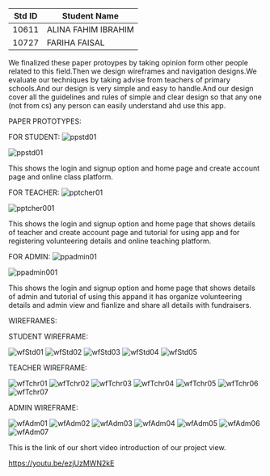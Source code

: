 |Std ID|Student Name|
|:-----:|---------------------|
|10611|ALINA FAHIM IBRAHIM|
|10727|FARIHA FAISAL|


We finalized these paper protoypes by taking opinion form other people related to this field.Then we design wireframes and navigation designs.We evaluate our techniques by taking advise from teachers of primary schools.And our design is very simple and easy to handle.And our design cover all the guidelines and rules of simple and clear design so that any one (not from cs) any person can easily understand ahd use this app.


PAPER PROTOTYPES:

FOR STUDENT:
![ppstd01](https://user-images.githubusercontent.com/92322865/148089124-f4c6871d-1b10-4ab4-bdd6-77cb6a0b7cb2.jpeg)

![ppstd01](https://user-images.githubusercontent.com/92322865/148089152-9a05ce53-9b7f-4c9f-92ce-4a8d7c7911db.jpeg)

This shows the login and signup option and home page and create account page and online class platform.

FOR TEACHER:
![pptcher01](https://user-images.githubusercontent.com/92322865/148089246-475ea86e-aaf8-4d11-804d-e6c7b7b5abc1.jpeg)

![pptcher001](https://user-images.githubusercontent.com/92322865/148089257-e04bdae6-b3c6-48b1-a892-734d38eceb9e.jpeg)

This shows the login and signup option and home page that shows details of teacher and create account page and tutorial for using app and for registering volunteering details and online teaching platform.

FOR ADMIN:
![ppadmin01](https://user-images.githubusercontent.com/92322865/148089277-f7369100-88d1-4594-8d87-1936dc43551a.jpeg)

![ppadmin001](https://user-images.githubusercontent.com/92322865/148089283-c3c99317-9420-486c-8f85-40227417f12d.jpeg)

This shows the login and signup option and home page that shows details of admin and tutorial of using this appand it has organize volunteering details and admin view and fianlize and share all details with fundraisers.



WIREFRAMES:

STUDENT WIREFRAME:

![wfStd01](https://user-images.githubusercontent.com/92322865/148096758-b705c1cf-bcd4-45f8-8800-6dfd04ccb3b8.png)
![wfStd02](https://user-images.githubusercontent.com/92322865/148096784-6f45c64d-5e2b-41de-a958-a6da8eeed130.png)
![wfStd03](https://user-images.githubusercontent.com/92322865/148096790-660f0f67-e856-4bec-b7c5-1c41fb761975.png)
![wfStd04](https://user-images.githubusercontent.com/92322865/148096798-4cb815cc-0013-41c7-b150-52be182374f0.png)
![wfStd05](https://user-images.githubusercontent.com/92322865/148096804-caa2218b-58f5-4f73-9d74-fbeced58b26c.png)

TEACHER WIREFRAME:

![wfTchr01](https://user-images.githubusercontent.com/92322865/148096813-f90723ef-40af-47ef-b732-5f84561ebebb.png)
![wfTchr02](https://user-images.githubusercontent.com/92322865/148096824-a04c8441-541a-42cf-a94b-daa0affaef4f.png)
![wfTchr03](https://user-images.githubusercontent.com/92322865/148096834-31797e49-1d73-4289-a3bc-c7f70132834b.png)
![wfTchr04](https://user-images.githubusercontent.com/92322865/148096841-1d7e4c42-d76c-4eb8-92dd-26a0033377ef.png)
![wfTchr05](https://user-images.githubusercontent.com/92322865/148096851-4818f67f-feea-440f-9e89-1d8023fe767e.png)
![wfTchr06](https://user-images.githubusercontent.com/92322865/148096861-028c1d7f-a949-438a-89d2-2677eaebccf4.png)
![wfTchr07](https://user-images.githubusercontent.com/92322865/148096863-84f54015-4876-413e-bc8a-c2de5c320a9a.png)

ADMIN WIREFRAME:

![wfAdm01](https://user-images.githubusercontent.com/92322865/148096885-77783fe9-5fce-408d-8747-4afa6d87ae6b.png)
![wfAdm02](https://user-images.githubusercontent.com/92322865/148096890-d6bcdbfe-9b53-4f00-b644-f0959a6a3d90.png)
![wfAdm03](https://user-images.githubusercontent.com/92322865/148096895-02a26f76-16a9-4749-8fec-f3acaddaf235.png)
![wfAdm04](https://user-images.githubusercontent.com/92322865/148096908-0b761ce4-5f98-47e7-aae9-c31f30a954c2.png)
![wfAdm05](https://user-images.githubusercontent.com/92322865/148096919-d7451768-baac-40d2-b06a-b57ffe321c71.png)
![wfAdm06](https://user-images.githubusercontent.com/92322865/148096921-b000f50b-84be-4fcf-8f3d-f5a7d11e3596.png)
![wfAdm07](https://user-images.githubusercontent.com/92322865/148096930-92e2f0f3-61a1-4762-a42a-01c55412d7ac.png)

This is the link of our short video introduction of our project view.

https://youtu.be/ezjUzMWN2kE
